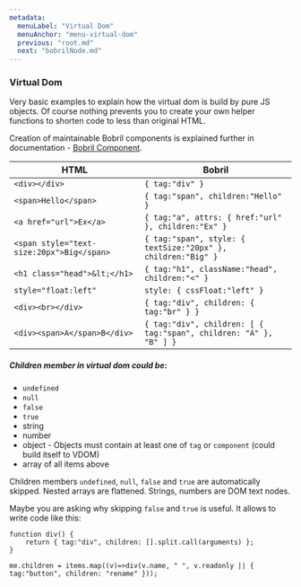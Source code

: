 ```yaml
---
metadata:
  menuLabel: "Virtual Dom"
  menuAnchor: "menu-virtual-dom"
  previous: "root.md"
  next: "bobrilNode.md"
---
```


<h3 id='menu-virtual-dom'>Virtual Dom</h3>

Very basic examples to explain how the virtual dom is build by pure JS objects. Of course nothing prevents you to create your own helper functions to shorten code to less than original HTML.

Creation of maintainable Bobril components is explained further in documentation - [Bobril Component](#menu-bobril-component).

HTML | Bobril
---- | ------
`<div></div>` | `{ tag:"div" }`
`<span>Hello</span>` | `{ tag:"span", children:"Hello" }`
`<a href="url">Ex</a>` | `{ tag:"a", attrs: { href:"url" }, children:"Ex" }`
`<span style="text-size:20px">Big</span>` | `{ tag:"span", style: { textSize:"20px" }, children:"Big" }`
`<h1 class="head">&lt;</h1>` | `{ tag:"h1", className:"head", children:"<" }`
`style="float:left"` | `style: { cssFloat:"left" }`
`<div><br></div>` | `{ tag:"div", children: { tag:"br" } }`
`<div><span>A</span>B</div>` | `{ tag:"div", children: [ { tag:"span", children: "A" }, "B" ] }`

##### Children member in virtual dom could be: 
* `undefined`
* `null`
* `false`
* `true`
* string
* number
* object - Objects must contain at least one of `tag` or `component` (could build itself to VDOM)
* array of all items above

Children members `undefined`, `null`, `false` and `true` are automatically skipped. Nested arrays are flattened. Strings, numbers are DOM text nodes.


Maybe you are asking why skipping `false` and `true` is useful. It allows to write code like this:

```javacript
function div() {
    return { tag:"div", children: [].split.call(arguments) };
}

me.children = items.map((v)=>div(v.name, " ", v.readonly || { tag:"button", children: "rename" }));
```
